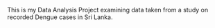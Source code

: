 This is my Data Analysis Project examining data taken from a study on recorded Dengue cases in Sri Lanka.


